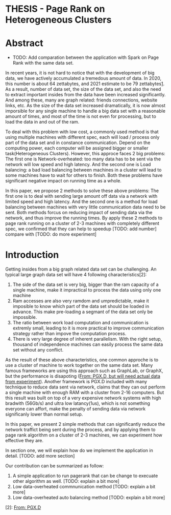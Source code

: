 THESIS - Page Rank on Heterogeneous Clusters
=====

# Abstract

+ TODO: Add comparation between the application with Spark on Page Rank with the same data set.

In recent years, it is not hard to notice that with the development of big data, we have actively accumulated a tremedous amount of data. In 2020, this number is about 64 zettabytes, and 2021 estimate to be 79 zettabytes[1]. As a result, number of data set, the size of the data set, and also the need to extract important insides from the data have been increased significantly. And among these, many are graph related: friends connections, website links, etc. As the size of the data set increased dramatically, it is now almost imporsible for any single machine to handle a big data set with a reasonable amount of times, and most of the time is not even for processing, but to load the data in and out of the ram.

To deal with this problem with low cost, a commonly used method is that using multiple machines with different spec, each will load / process only part of the data set and in constance communication. Depend on the computing power, each computer will be assigned bigger or smaller task(Heterogeneous Clusters). However, this approce faces 2 big problems: The first one is Network-overheated: too many data has to be sent via the network will low speed and high latency. And the second one is Load balancing: a bad load balancing between machines in a cluster will lead to some machines have to wait for others to finish. Both these problems have significant negative impact on running time as a whole.

In this paper, we propose 2 methods to solve these above problems: The first one is to deal with sending large amount off data via a network with limited speed and high latency. And the second one is a method for load balancing between machines with very little communication data need to be sent. Both methods forcus on reducing impact of sending data via the network, and thus improve the running times. By apply these 2 methods to page rank running on a cluster of 2-3 machines with completely different spec, we confirmed that they can help to speedup [TODO: add number] compare with [TODO: do more experiment]

[1]: https://www.statista.com/statistics/871513/worldwide-data-created/

# Introduction

Getting insides from a big graph related data set can be challenging. An typical large graph data set will have 4 following characteristics[2]:
  1. The side of the data set is very big, bigger than the ram capacity of a single machine, make it impractical to process the data using only one machine
  2. Ram accesses are also very ramdom and umpredictable, make it imposible to know which part of the data set should be loaded in advance. This make pre-loading a segmant of the data set only be impossible.
  3. The ratio between work load computation and communication is extremly small, leading to it is more practical to improve communication strategy rather than impove the computation process.
  4. There is very large degree of inherent parallelism. With the right setup, thousand of independence machines can easily process the same data set without any conflict.

As the result of these above characteristics, one common approche is to use a cluster of machine to work together on the same data set. Many famous frameworks are using this approach such as GraphLab, or GraphX, but the performance is disapoting ([From: PGX.D, but will need actual data from experiment](../paper/PGX.D.pdf)). Another framework is PGX.D included with many technique to reduce data sent via network, claims that they can out perform a single machine with enough RAM with a cluster from 2-16 computers. But this result was built on top of a very expensive network systems with high bradwith (56Gb/s) and ultra low latancy(1us), which is not something everyone can affort, make the penalty of sending data via network significanly lower than normal setup.

In this paper, we present 2 simple methods that can significantly reduce the network traffict being sent during the process, and by applying them to page rank algorithm on a cluster of 2-3 machines, we can experiment how effective they are.

In section one, we will explain how do we implement the application in detail.
[TODO: add more section] 

Our contribution can be summarized as follow:

1. A simple application to run pagerank that can be change to execuate other algorithm as well. [TODO: explain a bit more]
2. Low data-overheated commnunication method [TODO: explain a bit more]
3. Low data-overheated auto balancing method [TODO: explain a bit more]

[2]: [From: PGX.D](../paper/PGX.D.pdf)

